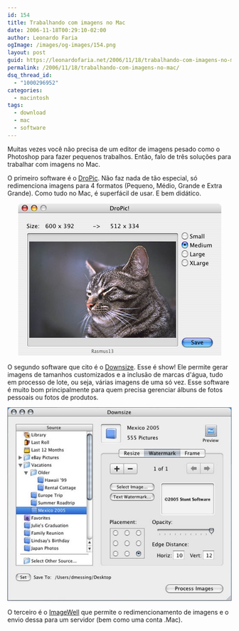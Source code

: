 ```yaml
---
id: 154
title: Trabalhando com imagens no Mac
date: 2006-11-18T00:29:10-02:00
author: Leonardo Faria
ogImage: /images/og-images/154.png
layout: post
guid: https://leonardofaria.net/2006/11/18/trabalhando-com-imagens-no-mac/
permalink: /2006/11/18/trabalhando-com-imagens-no-mac/
dsq_thread_id:
  - "1000296952"
categories:
  - macintosh
tags:
  - download
  - mac
  - software
---
```

Muitas vezes você não precisa de um editor de imagens pesado como o Photoshop para fazer pequenos trabalhos. Então, falo de três soluções para trabalhar com imagens no Mac.

O primeiro software é o [DroPic](http://www.kreynet.de/tools.html). Não faz nada de tão especial, só redimenciona imagens para 4 formatos (Pequeno, Médio, Grande e Extra Grande). Como tudo no Mac, é superfácil de usar. E bem didático.

<!--more-->

<center>
  <img id="image153" src="/wp-content/uploads/2006/11/macimg1.jpg" alt="DroPic" />
</center>

O segundo software que cito é o [Downsize](http://www.stuntsoftware.com/Downsize/). Esse é show! Ele permite gerar imagens de tamanhos customizados e a inclusão de marcas d'água, tudo em processo de lote, ou seja, várias imagens de uma só vez. Esse software é muito bom principalmente para quem precisa gerenciar álbuns de fotos pessoais ou fotos de produtos.  


<center>
  <img id="image156" src="/wp-content/uploads/2006/11/macimg2.jpg" alt="Downsize" />
</center>

O terceiro é o [ImageWell](http://xtralean.com/IWOverview.html) que permite o redimencionamento de imagens e o envio dessa para um servidor (bem como uma conta .Mac).
